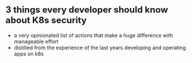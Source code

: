# <font size="5">3 things every developer should know about K8s security</font>

* a very opinionated list of actions that make a huge difference with manageable effort
* distilled from the experience of the last years developing and operating apps on k8s
